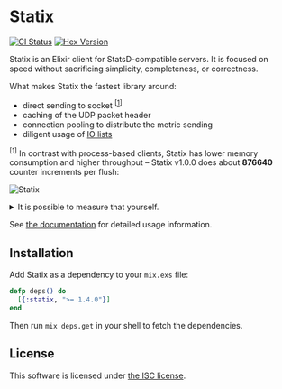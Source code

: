 # Statix

[![CI Status](https://github.com/lexmag/statix/actions/workflows/ci.yml/badge.svg?branch=master)](https://github.com/lexmag/statix/actions/workflows/ci.yml)
[![Hex Version](https://img.shields.io/hexpm/v/statix.svg "Hex Version")](https://hex.pm/packages/statix)

Statix is an Elixir client for StatsD-compatible servers.
It is focused on speed without sacrificing simplicity, completeness, or correctness.

What makes Statix the fastest library around:

  * direct sending to socket <sup>[[1](#direct-sending)]</sup>
  * caching of the UDP packet header
  * connection pooling to distribute the metric sending
  * diligent usage of [IO lists](http://jlouisramblings.blogspot.se/2013/07/problematic-traits-in-erlang.html)

<sup><a name="direct-sending"></a>[1]</sup> In contrast with process-based clients, Statix has lower memory consumption and higher throughput – Statix v1.0.0 does about __876640__ counter increments per flush:

![Statix](https://www.dropbox.com/s/uijh5i8qgzmd11a/statix-v1.0.0.png?raw=1)

<details>
  <summary>It is possible to measure that yourself.</summary>

  ```elixir
  for _ <- 1..10_000 do
    Task.start(fn ->
      for _ <- 1..10_000 do
        StatixSample.increment("sample", 1)
      end
    end)
  end
  ```

  Make sure you have StatsD server running to get more realistic results.

</details>

See [the documentation](https://hexdocs.pm/statix) for detailed usage information.

## Installation

Add Statix as a dependency to your `mix.exs` file:

```elixir
defp deps() do
  [{:statix, ">= 1.4.0"}]
end
```

Then run `mix deps.get` in your shell to fetch the dependencies.

## License

This software is licensed under [the ISC license](LICENSE).

